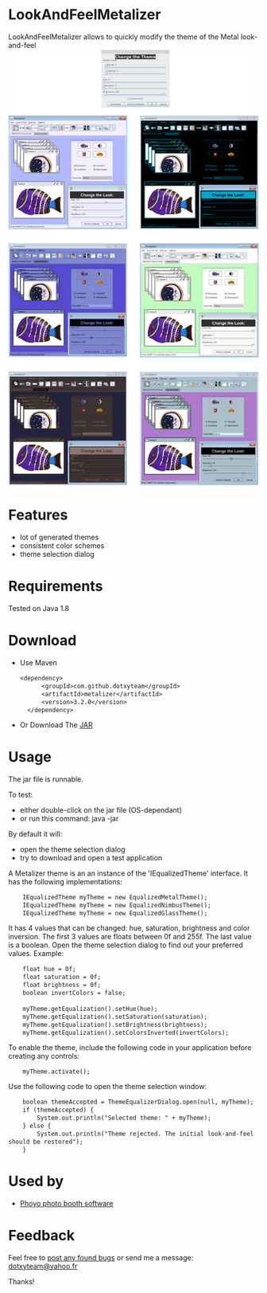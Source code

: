 LookAndFeelMetalizer
====================

LookAndFeelMetalizer allows to quickly modify the theme of the Metal look-and-feel
![alt text](https://raw.githubusercontent.com/dotxyteam/LookAndFeelMetalizer/master/screenshots/all.png)

Features
========

- lot of generated themes
- consistent color schemes
- theme selection dialog

Requirements
============

Tested on Java 1.8


Download
========

- Use Maven

    <pre><code>&lt;dependency&gt;
        &lt;groupId&gt;com.github.dotxyteam&lt;/groupId&gt;
        &lt;artifactId&gt;metalizer&lt;/artifactId&gt;
        &lt;version&gt;3.2.0&lt;/version&gt;
    &lt;/dependency&gt;</code></pre>
    
- Or Download The [JAR](https://github.com/dotxyteam/LookAndFeelMetalizer/releases)

Usage
=====

The jar file is runnable.

To test:
- either double-click on the jar file (OS-dependant)
- or run this command: java -jar <pecifyTheDownloadedJarFile>

By default it will:
- open the theme selection dialog
- try to download and open a test application

A Metalizer theme is an an instance of the 'IEqualizedTheme' interface.
It has the following implementations:

		IEqualizedTheme myTheme = new EqualizedMetalTheme();
		IEqualizedTheme myTheme = new EqualizedNimbusTheme();
		IEqualizedTheme myTheme = new EqualizedGlassTheme();

It has 4 values that can be changed: hue, saturation, brightness and color inversion.
The first 3 values are floats between 0f and 255f.
The last value is a boolean.
Open the theme selection dialog to find out your preferred values.
Example:

		float hue = 0f;
		float saturation = 0f;
		float brightness = 0f;
		boolean invertColors = false;
		
		myTheme.getEqualization().setHue(hue);
		myTheme.getEqualization().setSaturation(saturation);
		myTheme.getEqualization().setBrightness(brightness);
		myTheme.getEqualization().setColorsInverted(invertColors);

To enable the theme, 
include the following code in your application before creating any controls:

		myTheme.activate();

Use the following code to open the theme selection window:

		boolean themeAccepted = ThemeEqualizerDialog.open(null, myTheme);
		if (themeAccepted) {
			System.out.println("Selected theme: " + myTheme);
		} else {
			System.out.println("Theme rejected. The initial look-and-feel should be restored");
		}


Used by
=======

- [Phoyo photo booth software](http://www.phoyosystem.com/) 

Feedback
========

Feel free to [post any found bugs](https://github.com/dotxyteam/LookAndFeelMetalizer/issues) or send me a message: dotxyteam@yahoo.fr

Thanks!
